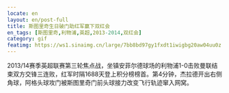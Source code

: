 ```yaml
---
locate: en
layout: en/post-full
title: 斯图里奇生日破门助红军赢下双红会
en_tags: [斯图里奇,利物浦,英超,2013-2014,双红会]
category: gif
featimg: https://ws1.sinaimg.cn/large/7bb8bd97gy1fxdt1iwigbg20aw04uu0z.gif
---
```


2013/14赛季英超联赛第三轮焦点战，坐镇安菲尔德球场的利物浦1-0击败曼联结束双方交锋三连败，红军时隔1688天登上积分榜榜首。第4分钟，杰拉德开出右侧角球，阿格头球攻门被斯图里奇门前头球接力改变飞行轨迹窜入网窝。